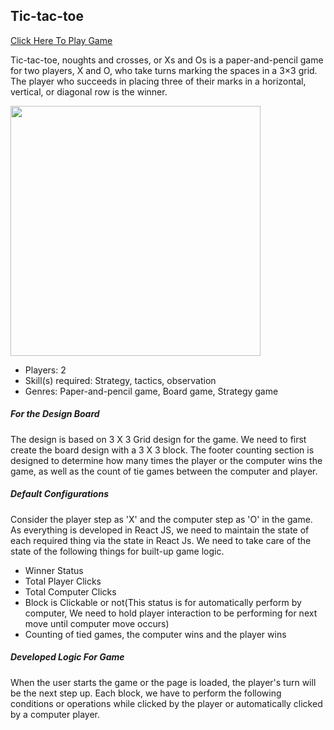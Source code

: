 ## Tic-tac-toe 

[Click Here To Play Game](https://rgame-tic-tac-toe.herokuapp.com "Play URL")

Tic-tac-toe, noughts and crosses, or Xs and Os is a paper-and-pencil game for two players, X and O, who take turns marking the spaces in a 3×3 grid. The player who succeeds in placing three of their marks in a horizontal, vertical, or diagonal row is the winner.

<img src="https://github.com/ankitkanojia/tic-tac-toe/blob/master/Tic-Tac-Toe.gif" width="400" height="400" />

- Players: 2
- Skill(s) required: Strategy, tactics, observation
- Genres: Paper-and-pencil game, Board game, Strategy game

##### For the Design Board

The design is based on 3 X 3 Grid design for the game. We need to first create the board design with a 3 X 3 block. The footer counting section is designed to determine how many times the player or the computer wins the game, as well as the count of tie games between the computer and player.

##### Default Configurations
 
Consider the player step as 'X' and the computer step as 'O' in the game. As everything is developed in React JS, we need to maintain the state of each required thing via the state in React Js. We need to take care of the state of the following things for built-up game logic.

- Winner Status
- Total Player Clicks
- Total Computer Clicks
- Block is Clickable or not(This status is for automatically perform by computer, We need to hold player interaction to be performing for next move until computer move occurs)
- Counting of tied games, the computer wins and the player wins

##### Developed Logic For Game 
 
When the user starts the game or the page is loaded, the player's turn will be the next step up. Each block, we have to perform the following conditions or operations while clicked by the player or automatically clicked by a computer player.


